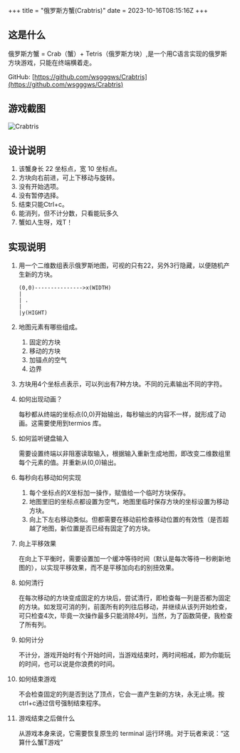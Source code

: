 +++
title = "俄罗斯方蟹(Crabtris)"
date = 2023-10-16T08:15:16Z
+++

## 这是什么

俄罗斯方蟹 = Crab（蟹）+ Tetris（俄罗斯方块）,是一个用C语言实现的俄罗斯方块游戏，只能在终端横着走。

GitHub: [https://github.com/wsgggws/Crabtris](https://github.com/wsgggws/Crabtris)

## 游戏截图

![Crabtris](/images/Crabtris/Crabtris.png)

## 设计说明

1. 该蟹身长 22 坐标点，宽 10 坐标点。
2. 方块向右前进，可上下移动与旋转。
3. 没有开始选项。
4. 没有暂停选择。
5. 结束只能Ctrl+c。
6. 能消列，但不计分数，只看能玩多久
7. 蟹如人生呀，戏T！

## 实现说明

1. 用一个二维数组表示俄罗斯地图，可视的只有22，另外3行隐藏，以便随机产生新的方块。

   ```
   (0,0)--------------->x(WIDTH)
   |
   | .
   |
   |y(HIGHT)

   ```

2. 地图元素有哪些组成。

   1. 固定的方块
   2. 移动的方块
   3. 加锚点的空气
   4. 边界

3. 方块用4个坐标点表示，可以列出有7种方块。不同的元素输出不同的字符。

4. 如何出现动画？

   每秒都从终端的坐标点(0,0)开始输出，每秒输出的内容不一样，就形成了动画。这需要使用到termios 库。

5. 如何监听键盘输入

   需要设置终端以非阻塞读取输入，根据输入重新生成地图，即改变二维数组里每个元素的值。并重新从(0,0)输出。

6. 每秒向右移动如何实现

   1. 每个坐标点的X坐标加一操作，赋值给一个临时方块保存。
   2. 地图里旧的坐标点都设置为空气，地图里临时保存方块的坐标设置为移动方块。
   3. 向上下左右移动类似。但都需要在移动前检查移动位置的有效性（是否超越了地图，新位置是否已经有固定了的方块。

7. 向上平移效果

   在向上下平衡时，需要设置加一个缓冲等待时间（默认是每次等待一秒刷新地图的），以实现平移效果，而不是平移加向右的别扭效果。

8. 如何清行

   在每次移动的方块变成固定的方块后，尝试清行，即检查每一列是否都为固定的方块。如发现可消的列，前面所有的列往后移动，并继续从该列开始检查，可只检查4次，毕竟一次操作最多只能消除4列，当然，为了函数简便，我检查了所有列。

9. 如何计分

   不计分，游戏开始时有个开始时间，当游戏结束时，两时间相减，即为你能玩的时间，也可以说是你浪费的时间。

10. 如何结束游戏

    不会检查固定的列是否到达了顶点，它会一直产生新的方块，永无止境。按ctrl+c通过信号强制结束程序。

11. 游戏结束之后做什么

    从游戏本身来说，它需要恢复原生的 terminal 运行环境。对于玩者来说：“这算什么蟹T游戏”
